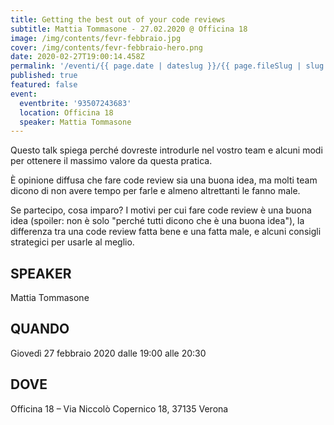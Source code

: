 ```yaml
---
title: Getting the best out of your code reviews
subtitle: Mattia Tommasone - 27.02.2020 @ Officina 18
image: /img/contents/fevr-febbraio.jpg
cover: /img/contents/fevr-febbraio-hero.png
date: 2020-02-27T19:00:14.458Z
permalink: '/eventi/{{ page.date | dateslug }}/{{ page.fileSlug | slug }}/index.html'
published: true
featured: false
event:
  eventbrite: '93507243683'
  location: Officina 18
  speaker: Mattia Tommasone
---
```

Questo talk spiega perché dovreste introdurle nel vostro team e alcuni modi per ottenere il massimo valore da questa pratica.

È opinione diffusa che fare code review sia una buona idea, ma molti team dicono di non avere tempo per farle e almeno altrettanti le fanno male.

Se partecipo, cosa imparo? I motivi per cui fare code review è una buona idea (spoiler: non è solo "perché tutti dicono che è una buona idea"), la differenza tra una code review fatta bene e una fatta male, e alcuni consigli strategici per usarle al meglio.

## SPEAKER

Mattia Tommasone

## QUANDO

Giovedì 27 febbraio 2020 dalle 19:00 alle 20:30

## DOVE

Officina 18 – Via Niccolò Copernico 18, 37135 Verona

